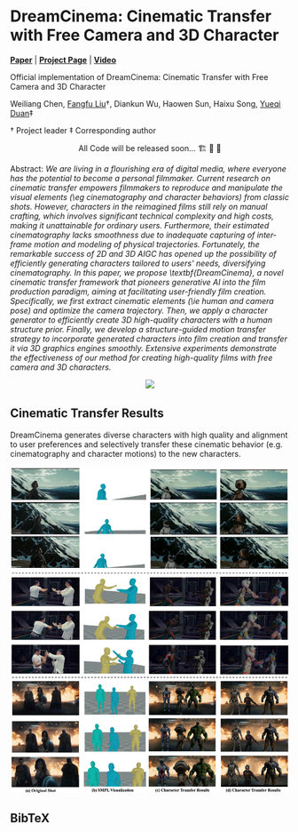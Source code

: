 # DreamCinema: Cinematic Transfer with Free Camera and 3D Character

[**Paper**](https://arxiv.org/abs/2403.09625) | [**Project Page**](https://liuff19.github.io/DreamCinema//) | [**Video**](https://liuff19.github.io/DreamCinema/)

Official implementation of DreamCinema: Cinematic Transfer with Free Camera and 3D Character

Weiliang Chen, [Fangfu Liu](https://liuff19.github.io/)$\dagger$, Diankun Wu, Haowen Sun, Haixu Song, [Yueqi Duan](https://duanyueqi.github.io/)$\ddagger$

$\dagger$ Project leader $\ddagger$ Corresponding author

<p align="center"> All Code will be released soon... 🏗️ 🚧 🔨</p>

Abstract: *We are living in a flourishing era of digital media, where everyone has the potential to become a personal filmmaker. Current research on cinematic transfer empowers filmmakers to reproduce and manipulate the visual elements (\eg cinematography and character behaviors) from classic shots. However, characters in the reimagined films still rely on manual crafting, which involves significant technical complexity and high costs, making it unattainable for ordinary users. Furthermore, their estimated cinematography lacks smoothness due to inadequate capturing of inter-frame motion and modeling of physical trajectories. Fortunately, the remarkable success of 2D and 3D AIGC has opened up the possibility of efficiently generating characters tailored to users' needs, diversifying cinematography. In this paper, we propose \textbf{DreamCinema}, a novel cinematic transfer framework that pioneers generative AI into the film production paradigm, aiming at facilitating user-friendly film creation. Specifically, we first extract cinematic elements (\ie human and camera pose) and optimize the camera trajectory. Then, we apply a character generator to efficiently create 3D high-quality characters with a human structure prior. Finally, we develop a structure-guided motion transfer strategy to incorporate generated characters into film creation and transfer it via 3D graphics engines smoothly. Extensive experiments demonstrate the effectiveness of our method for creating high-quality films with free camera and 3D characters.*

<p align="center">
    <img src="assets/teaser.png">
</p>


## Cinematic Transfer Results

DreamCinema generates diverse characters with high quality and alignment to user preferences and selectively transfer these cinematic behavior (e.g. cinematography and character motions) to the new characters.
<p align="center">
    <img src="assets/main_results.png">
</p>






## BibTeX

```bibtex

```
